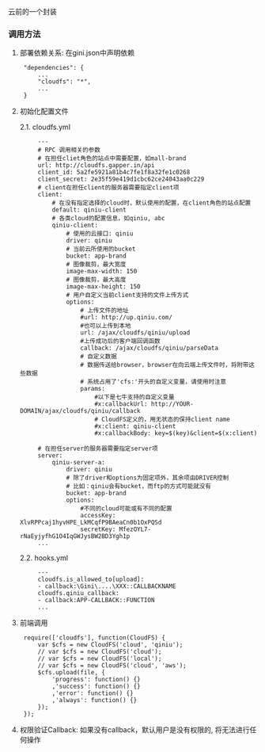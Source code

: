 
云前的一个封装

### 调用方法

1. 部署依赖关系: 在gini.json中声明依赖

        "dependencies": {
            ...
            "cloudfs": "*",
            ...
        }

2. 初始化配置文件

    2.1. cloudfs.yml

            ---
            # RPC 调用相关的参数
            # 在担任cliet角色的站点中需要配置，如mall-brand
            url: http://cloudfs.gapper.in/api
            client_id: 5a2fe5921a81b4c7fe1f8a32fe1c0268
            client_secret: 2e35f59e419d1cbc62ce24043aa0c229
            # client在担任client的服务器需要指定client项
            client:
                # 在没有指定选择的cloud时，默认使用的配置，在client角色的站点配置
                default: qiniu-client
                # 各类cloud的配置信息，如qiniu, abc
                qiniu-client:
                    # 使用的云接口: qiniu
                    driver: qiniu
                    # 当前云所使用的bucket
                    bucket: app-brand
                    # 图像裁剪，最大宽度
                    image-max-width: 150
                    # 图像裁剪，最大高度
                    image-max-height: 150
                    # 用户自定义当前client支持的文件上传方式
                    options:
                        # 上传文件的地址
                        #url: http://up.qiniu.com/
                        #也可以上传到本地
                        url: /ajax/cloudfs/qiniu/upload
                        #上传成功后的客户端回调函数
                        callback: /ajax/cloudfs/qiniu/parseData
                        # 自定义数据
                        # 数据传送给browser，browser在向云端上传文件时，将附带这些数据
                        # 系统占用了'cfs:'开头的自定义变量，请使用时注意
                        params:
                            #以下是七牛支持的自定义变量
                            #x:callbackUrl: http://YOUR-DOMAIN/ajax/cloudfs/qiniu/callback
                            # CloudFS定义的，用无状态的保持client name
                            #x:client: qiniu-client
                            #x:callbackBody: key=$(key)&client=$(x:client)

            # 在担任server的服务器需要指定server项
            server:
                qiniu-server-a:
                    driver: qiniu
                    # 除了driver和options为固定项外，其余项由DRIVER控制
                    # 比如：qiniu会有bucket，而ftp的方式可能就没有
                    bucket: app-brand
                    options:
                        #不同的cloud可能或有不同的配置
                        accessKey: XlvRPPcaj1hyvHPE_LkMCqfP9BAeaCn0b1OxPQSd
                        secretKey: MfezOYL7-rNaEyjyfhG1O4IqGWJysBW2BD3Ygh1p
            ...

    2.2. hooks.yml

            ---
            cloudfs.is_allowed_to[upload]:
            - callback:\Gini\....\XXX::CALLBACKNAME
            cloudfs.qiniu_callback:
            - callback:APP-CALLBACK::FUNCTION
            ...

3. 前端调用

        require(['cloudfs'], function(CloudFS) {
            var $cfs = new CloudFS('cloud', 'qiniu');
            // var $cfs = new CloudFS('cloud');
            // var $cfs = new CloudFS('local');
            // var $cfs = new CloudFS('cloud', 'aws');
            $cfs.upload(file, {
                'progress': function() {}
                ,'success': function() {}
                ,'error': function() {}
                ,'always': function() {}
            });
        });

4. 权限验证Callback: 如果没有callback，默认用户是没有权限的, 将无法进行任何操作
